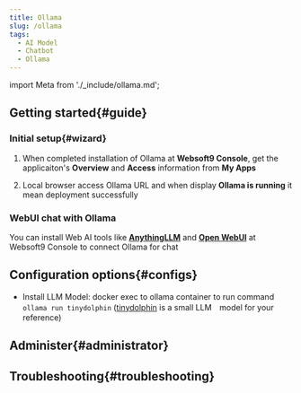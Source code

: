 ```yaml
---
title: Ollama
slug: /ollama
tags:
  - AI Model
  - Chatbot
  - Ollama
---
```


import Meta from './_include/ollama.md';

<Meta name="meta" />

## Getting started{#guide}

### Initial setup{#wizard}

1. When completed installation of Ollama at **Websoft9 Console**, get the applicaiton's **Overview** and **Access** information from **My Apps**  

2. Local browser access Ollama URL and when display **Ollama is running** it mean deployment successfully

### WebUI chat with Ollama

You can install Web AI tools like **[AnythingLLM](./anythingllm)** and **[Open WebUI](./open-webui)** at Websoft9 Console to connect Ollama for chat

## Configuration options{#configs}

- Install LLM Model: docker exec to ollama container to run command `ollama run tinydolphin` ([tinydolphin](https://ollama.com/library/tinydolphin) is a small LLM　model for your reference)

## Administer{#administrator}

## Troubleshooting{#troubleshooting}